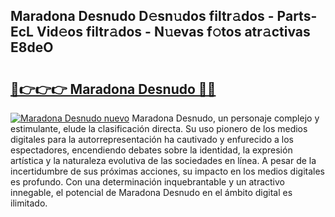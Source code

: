 ## Maradona Desnudo D𝚎sn𝚞dos filtr𝚊dos - Parts-EcL Vid𝚎os filtr𝚊dos - N𝚞evas f𝚘tos atr𝚊ctivas E8deO

# <h2><a href="http://mb02euv.tromn.icu/?c=Maradona+Desnudo">🔗👉👉👉 Maradona Desnudo 🔗🔗</a></h2>

[![Maradona Desnudo nuevo](https://i.imgur.com/pEAQMta.gif)](http://mb02euv.tromn.icu/?c=Maradona+Desnudo)
Maradona Desnudo, un personaje complejo y estimulante, elude la clasificación directa. Su uso pionero de los medios digitales para la autorrepresentación ha cautivado y enfurecido a los espectadores, encendiendo debates sobre la identidad, la expresión artística y la naturaleza evolutiva de las sociedades en línea. A pesar de la incertidumbre de sus próximas acciones, su impacto en los medios digitales es profundo. Con una determinación inquebrantable y un atractivo innegable, el potencial de Maradona Desnudo en el ámbito digital es ilimitado.
